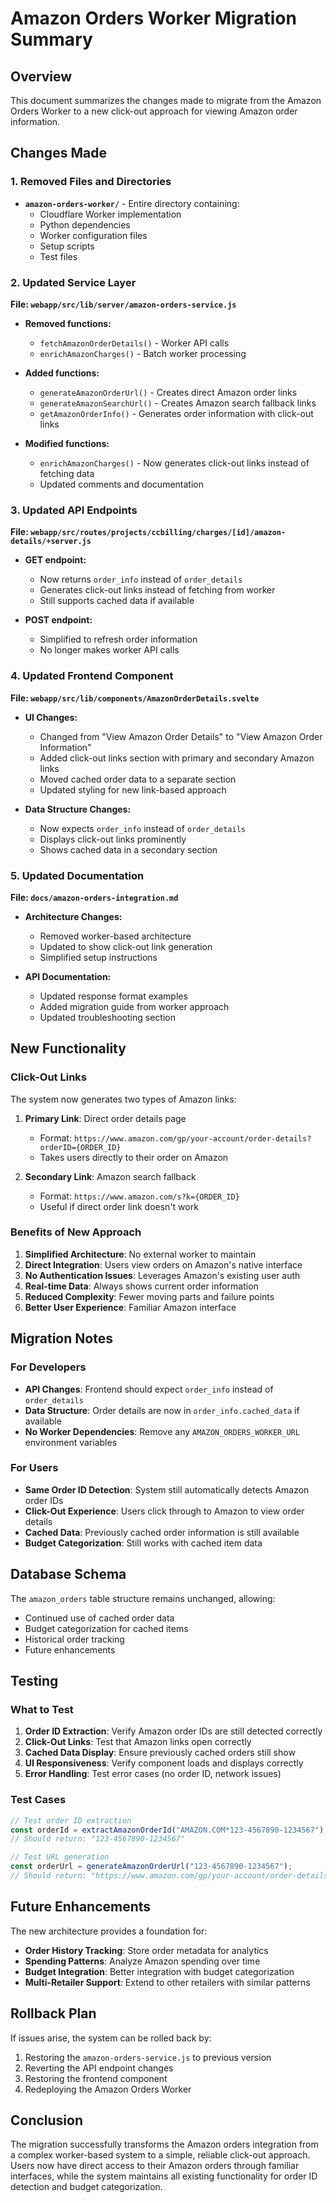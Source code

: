 # Amazon Orders Worker Migration Summary

## Overview

This document summarizes the changes made to migrate from the Amazon Orders Worker to a new click-out approach for viewing Amazon order information.

## Changes Made

### 1. Removed Files and Directories

- **`amazon-orders-worker/`** - Entire directory containing:
  - Cloudflare Worker implementation
  - Python dependencies
  - Worker configuration files
  - Setup scripts
  - Test files

### 2. Updated Service Layer

**File: `webapp/src/lib/server/amazon-orders-service.js`**

- **Removed functions:**
  - `fetchAmazonOrderDetails()` - Worker API calls
  - `enrichAmazonCharges()` - Batch worker processing

- **Added functions:**
  - `generateAmazonOrderUrl()` - Creates direct Amazon order links
  - `generateAmazonSearchUrl()` - Creates Amazon search fallback links
  - `getAmazonOrderInfo()` - Generates order information with click-out links

- **Modified functions:**
  - `enrichAmazonCharges()` - Now generates click-out links instead of fetching data
  - Updated comments and documentation

### 3. Updated API Endpoints

**File: `webapp/src/routes/projects/ccbilling/charges/[id]/amazon-details/+server.js`**

- **GET endpoint:**
  - Now returns `order_info` instead of `order_details`
  - Generates click-out links instead of fetching from worker
  - Still supports cached data if available

- **POST endpoint:**
  - Simplified to refresh order information
  - No longer makes worker API calls

### 4. Updated Frontend Component

**File: `webapp/src/lib/components/AmazonOrderDetails.svelte`**

- **UI Changes:**
  - Changed from "View Amazon Order Details" to "View Amazon Order Information"
  - Added click-out links section with primary and secondary Amazon links
  - Moved cached order data to a separate section
  - Updated styling for new link-based approach

- **Data Structure Changes:**
  - Now expects `order_info` instead of `order_details`
  - Displays click-out links prominently
  - Shows cached data in a secondary section

### 5. Updated Documentation

**File: `docs/amazon-orders-integration.md`**

- **Architecture Changes:**
  - Removed worker-based architecture
  - Updated to show click-out link generation
  - Simplified setup instructions

- **API Documentation:**
  - Updated response format examples
  - Added migration guide from worker approach
  - Updated troubleshooting section

## New Functionality

### Click-Out Links

The system now generates two types of Amazon links:

1. **Primary Link**: Direct order details page
   - Format: `https://www.amazon.com/gp/your-account/order-details?orderID={ORDER_ID}`
   - Takes users directly to their order on Amazon

2. **Secondary Link**: Amazon search fallback
   - Format: `https://www.amazon.com/s?k={ORDER_ID}`
   - Useful if direct order link doesn't work

### Benefits of New Approach

1. **Simplified Architecture**: No external worker to maintain
2. **Direct Integration**: Users view orders on Amazon's native interface
3. **No Authentication Issues**: Leverages Amazon's existing user auth
4. **Real-time Data**: Always shows current order information
5. **Reduced Complexity**: Fewer moving parts and failure points
6. **Better User Experience**: Familiar Amazon interface

## Migration Notes

### For Developers

- **API Changes**: Frontend should expect `order_info` instead of `order_details`
- **Data Structure**: Order details are now in `order_info.cached_data` if available
- **No Worker Dependencies**: Remove any `AMAZON_ORDERS_WORKER_URL` environment variables

### For Users

- **Same Order ID Detection**: System still automatically detects Amazon order IDs
- **Click-Out Experience**: Users click through to Amazon to view order details
- **Cached Data**: Previously cached order information is still available
- **Budget Categorization**: Still works with cached item data

## Database Schema

The `amazon_orders` table structure remains unchanged, allowing:

- Continued use of cached order data
- Budget categorization for cached items
- Historical order tracking
- Future enhancements

## Testing

### What to Test

1. **Order ID Extraction**: Verify Amazon order IDs are still detected correctly
2. **Click-Out Links**: Test that Amazon links open correctly
3. **Cached Data Display**: Ensure previously cached orders still show
4. **UI Responsiveness**: Verify component loads and displays correctly
5. **Error Handling**: Test error cases (no order ID, network issues)

### Test Cases

```javascript
// Test order ID extraction
const orderId = extractAmazonOrderId("AMAZON.COM*123-4567890-1234567");
// Should return: "123-4567890-1234567"

// Test URL generation
const orderUrl = generateAmazonOrderUrl("123-4567890-1234567");
// Should return: "https://www.amazon.com/gp/your-account/order-details?orderID=123-4567890-1234567"
```

## Future Enhancements

The new architecture provides a foundation for:

- **Order History Tracking**: Store order metadata for analytics
- **Spending Patterns**: Analyze Amazon spending over time
- **Budget Integration**: Better integration with budget categorization
- **Multi-Retailer Support**: Extend to other retailers with similar patterns

## Rollback Plan

If issues arise, the system can be rolled back by:

1. Restoring the `amazon-orders-service.js` to previous version
2. Reverting the API endpoint changes
3. Restoring the frontend component
4. Redeploying the Amazon Orders Worker

## Conclusion

The migration successfully transforms the Amazon orders integration from a complex worker-based system to a simple, reliable click-out approach. Users now have direct access to their Amazon orders through familiar interfaces, while the system maintains all existing functionality for order ID detection and budget categorization.